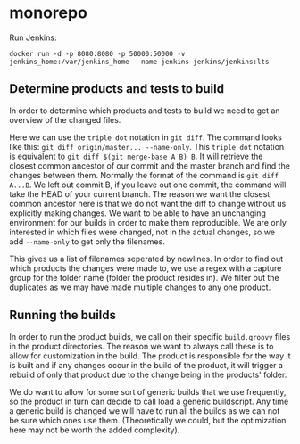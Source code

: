 # monorepo

Run Jenkins:

`docker run -d -p 8080:8080 -p 50000:50000 -v jenkins_home:/var/jenkins_home --name jenkins jenkins/jenkins:lts`


## Determine products and tests to build
In order to determine which products and tests to build we need to get an overview of the changed files.

Here we can use the `triple dot` notation in `git diff`. 
The command looks like this: `git diff origin/master... --name-only`. 
This `triple dot` notation is equivalent to `git diff $(git merge-base A B) B`. It will retrieve the closest common ancestor of our commit and the master branch and find the changes between them. Normally the format of the command is `git diff A...B`. We left out commit B, if you leave out one commit, the command will take the HEAD of your current branch.
The reason we want the closest common ancestor here is that we do not want the diff to change without us explicitly making changes. We want to be able to have an unchanging environment for our builds in order to make them reproducible.
We are only interested in which files were changed, not in the actual changes, so we add `--name-only` to get only the filenames.

This gives us a list of filenames seperated by newlines. In order to find out which products the changes were made to, we use a regex with a capture group for the folder name (folder the product resides in). We filter out the duplicates as we may have made multiple changes to any one product.


## Running the builds
In order to run the product builds, we call on their specific `build.groovy` files in the product directories. The reason we want to always call these is to allow for customization in the build. The product is responsible for the way it is built and if any changes occur in the build of the product, it will trigger a rebuild of only that product due to the change being in the products' folder.

We do want to allow for some sort of generic builds that we use frequently, so the product in turn can decide to call load a generic buildscript. Any time a generic build is changed we will have to run all the builds as we can not be sure which ones use them. (Theoretically we could, but the optimization here may not be worth the added complexity).